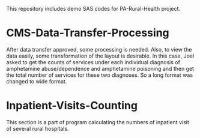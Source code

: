 This repository includes demo SAS codes for PA-Rural-Health project.

# CMS-Data-Transfer-Processing
After data transfer approved, some processing is needed. Also, to view the data easily, some transformation of the layout is desirable. In this case, Joel asked to get the counts of services under each individual diagnosis of amphetamine abuse/dependence and amphetamine poisoning and then get the total number of services for these two diagnoses. So a long format was changed to wide format.

# Inpatient-Visits-Counting
This section is a part of program calculating the numbers of inpatient visit of several rural hospitals. 
